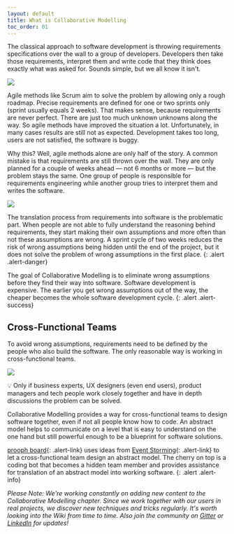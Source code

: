 ```yaml
---
layout: default
title: What is Collaborative Modelling
toc_order: 01
---
```


The classical approach to software development is throwing requirements specifications over the wall to a group of developers.
Developers then take those requirements, interpret them and write code that they think does exactly what was asked for.
Sounds simple, but we all know it isn't.

<a href="{{site.baseurl}}/assets/images/Waterfall.png" data-lightbox="Waterfall" data-title="Waterfall">
    <span class="lightbox-indicator"></span>
    <img src="{{site.baseurl}}/assets/images/Waterfall.png" />
</a>

Agile methods like Scrum aim to solve the problem by allowing only a rough roadmap.
Precise requirements are defined for one or two sprints only (sprint usually equals 2 weeks). That makes sense, because requirements
are never perfect. There are just too much unknown unknowns along the way. So agile methods have improved the situation a lot.
Unfortunately, in many cases results are still not as expected. Development takes too long, users are not satisfied, the software is buggy.

Why this? Well, agile methods alone are only half of the story. A common mistake is that requirements are still thrown over the wall.
They are only planned for a couple of weeks ahead &mdash; not 6 months or more &mdash; but the problem stays the same. One group of people is responsible
for requirements engineering while another group tries to interpret them and writes the software.

<a href="{{site.baseurl}}/assets/images/Scrum.png" data-lightbox="Scrum" data-title="Scrum">
    <span class="lightbox-indicator"></span>
    <img src="{{site.baseurl}}/assets/images/Scrum.png" />
</a>

The translation process from requirements into software is the problematic part. When people are not able to fully understand the reasoning behind
requirements, they start making their own assumptions and more often than not these assumptions are wrong. A sprint cycle of two weeks reduces the risk
of wrong assumptions being hidden until the end of the project, but it does not solve the problem of wrong assumptions in the first place.
{: .alert .alert-danger}

The goal of Collaborative Modelling is to eliminate wrong assumptions before they find their way into software. Software development is expensive.
The earlier you get wrong assumptions out of the way, the cheaper becomes the whole software development cycle.
{: .alert .alert-success}

## Cross-Functional Teams

To avoid wrong assumptions, requirements need to be defined by the people who also build the software. The only reasonable way is working in cross-functional teams.

<a href="{{site.baseurl}}/assets/images/Cross-functional.png" data-lightbox="Cross-functional" data-title="Cross-functional">
    <span class="lightbox-indicator"></span>
    <img src="{{site.baseurl}}/assets/images/Cross-functional.png" />
</a>

:bulb: Only if business experts, UX designers (even end users), product managers and tech people work closely together and have in depth discussions the problem can be solved.

Collaborative Modelling provides a way for cross-functional teams to design software together, even if not all people know how to code. An abstract model helps to communicate on a level
that is easy to understand on the one hand but still powerful enough to be a blueprint for software solutions.

[prooph board](https://prooph-board.com/){: .alert-link} uses ideas from [Event Storming]({{site.baseurl}}/event_storming/what-is-event-storming.html){: .alert-link} to let a cross-functional team design an abstract model. The cherry on top is a coding bot
that becomes a hidden team member and provides assistance for translation of an abstract model into working software.
{: .alert .alert-info}

*Please Note: We're working constantly on adding new content to the Collaborative Modelling chapter.
Since we work together with our users in real projects, we discover new techniques and tricks regularly. It's worth looking into the Wiki from time to time.
Also join the community on <a href="https://gitter.im/proophboard/community" target="_blank" rel="noopener noreferrer">Gitter</a> or <a href="https://www.linkedin.com/groups/9135097/" target="_blank" rel="noopener noreferrer">LinkedIn</a> for updates!*
